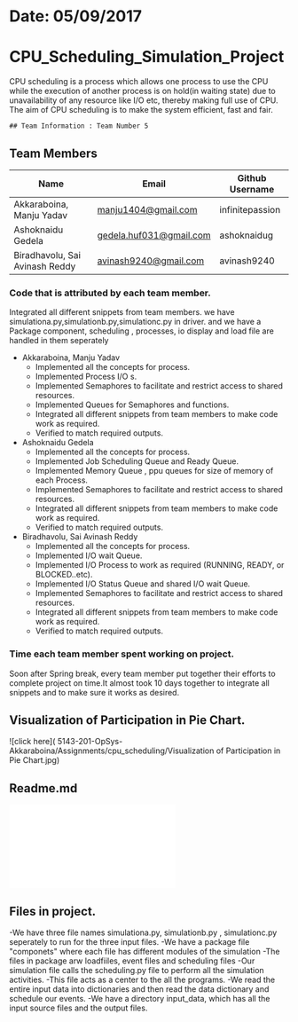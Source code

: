 # Date: 05/09/2017
# CPU_Scheduling_Simulation_Project
CPU scheduling is a process which allows one process to use the CPU while the execution of another process is on hold(in waiting state) due to unavailability of any resource like I/O etc, thereby making full use of CPU. The aim of CPU scheduling is to make the system efficient, fast and fair.

```
## Team Information : Team Number 5
```
## Team Members

>
| Name     | Email   | Github Username |
|----------|---------|-----------------|
| Akkaraboina, Manju Yadav |manju1404@gmail.com | infinitepassion |
| Ashoknaidu Gedela |gedela.huf031@gmail.com | ashoknaidug |
| Biradhavolu, Sai Avinash Reddy  | avinash9240@gmail.com | avinash9240 |


### Code that is attributed by each team member.
Integrated all different snippets from team members.
 we have simulationa.py,simulationb.py,simulationc.py in driver. and we have a Package component, scheduling , processes, io display and load file are handled in them seperately

- Akkaraboina, Manju Yadav
  - Implemented all the concepts for process.
  - Implemented Process I/O s.
  - Implemented Semaphores to facilitate and restrict access to shared resources.
  - Implemented Queues for Semaphores and functions.
  - Integrated all different snippets from team members to make code work as required.
  - Verified to match required outputs.
- Ashoknaidu Gedela
  - Implemented all the concepts for process.
  - Implemented Job Scheduling Queue and Ready Queue.
  - Implemented Memory Queue , ppu queues for size of memory of each Process.
  - Implemented Semaphores to facilitate and restrict access to shared resources.
  - Integrated all different snippets from team members to make code work as required.
  - Verified to match required outputs.
- Biradhavolu, Sai Avinash Reddy
  - Implemented all the concepts for process.
  - Implemented I/O wait Queue.
  - Implemented I/O Process to work as required (RUNNING, READY, or BLOCKED..etc).
  - Implemented I/O Status Queue and shared I/O wait Queue.
  - Implemented Semaphores to facilitate and restrict access to shared resources.
  - Integrated all different snippets from team members to make code work as required.
  - Verified to match required outputs.

  
### Time each team member spent working on project.

Soon after Spring break, every team member put together their efforts to complete project on time.It almost took 10 days together to integrate all snippets and to make sure it works as desired.

## Visualization of Participation in Pie Chart.
![click here](
5143-201-OpSys-Akkaraboina/Assignments/cpu_scheduling/Visualization of Participation in Pie Chart.jpg)

## Readme.md 
![click here](5143-201-OpSys-Akkaraboina/Assignments/cpu_scheduling/README.md)


## Files in project.

-We have three file names simulationa.py, simulationb.py , simulationc.py seperately to run for the three input files.
-We have a package file "componets" where each file has different modules of the simulation
-The files in package arw loadfiiles, event files and scheduling files
-Our simulation file calls the scheduling.py file to perform all the simulation activities.
-This file acts as a center to the all the programs.
-We read the entire input data into dictionaries and then read the data dictionary and schedule our events.
-We have a directory input_data, which has all the input source files and the output files.
